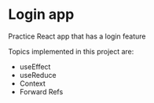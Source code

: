 ﻿# Login app
 Practice React app that has a login feature

Topics implemented in this project are:
* useEffect
* useReduce
* Context
* Forward Refs
